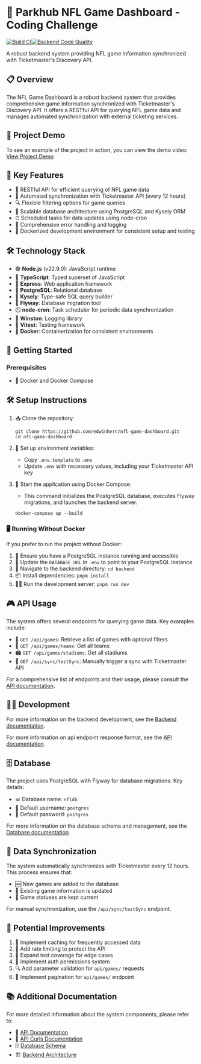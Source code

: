 # 🏈 Parkhub NFL Game Dashboard - Coding Challenge

[![Build CI](https://github.com/edwinhern/nfl-game-dashboard/actions/workflows/backend-ci.yml/badge.svg?branch=main)](https://github.com/edwinhern/nfl-game-dashboard/actions/workflows/backend-ci.yml)[![Backend Code Quality](https://github.com/edwinhern/nfl-game-dashboard/actions/workflows/backend-code-quality.yml/badge.svg?branch=main)](https://github.com/edwinhern/nfl-game-dashboard/actions/workflows/backend-code-quality.yml)

A robust backend system providing NFL game information synchronized with Ticketmaster's Discovery API.

## 📋 Overview

The NFL Game Dashboard is a robust backend system that provides comprehensive game information synchronized with Ticketmaster's Discovery API. It offers a RESTful API for querying NFL game data and manages automated synchronization with external ticketing services.

## 🎥 Project Demo

To see an example of the project in action, you can view the demo video:
[View Project Demo](https://photos.onedrive.com/share/814EB5940A8CC8AF!149046?cid=814EB5940A8CC8AF&resId=814EB5940A8CC8AF!149046&authkey=!AGSJl13Mt-p0s1Q&ithint=video&e=9kS8H1)

## 🌟 Key Features

- 🚀 RESTful API for efficient querying of NFL game data
- 🔄 Automated synchronization with Ticketmaster API (every 12 hours)
- 🔍 Flexible filtering options for game queries
- 🐘 Scalable database architecture using PostgreSQL and Kysely ORM
- ⏰ Scheduled tasks for data updates using node-cron
- 🚦 Comprehensive error handling and logging
- 🐳 Dockerized development environment for consistent setup and testing

## 🛠️ Technology Stack

- 🟢 **Node.js** (v22.9.0): JavaScript runtime
- 🔷 **TypeScript**: Typed superset of JavaScript
- 🚂 **Express**: Web application framework
- 🐘 **PostgreSQL**: Relational database
- 🔑 **Kysely**: Type-safe SQL query builder
- 🦋 **Flyway**: Database migration tool
- ⏲️ **node-cron**: Task scheduler for periodic data synchronization
- 📝 **Winston**: Logging library
- 🧪 **Vitest**: Testing framework
- 🐳 **Docker**: Containerization for consistent environments

## 🚀 Getting Started

### Prerequisites

- 🐳 Docker and Docker Compose

## 🛠️ Setup Instructions

1. 📥 Clone the repository:

   ```
   git clone https://github.com/edwinhern/nfl-game-dashboard.git
   cd nfl-game-dashboard
   ```

2. 🔑 Set up environment variables:

   - Copy `.env.template` to `.env`
   - Update `.env` with necessary values, including your Ticketmaster API key

3. 🚀 Start the application using Docker Compose:

   - This command initializes the PostgreSQL database, executes Flyway migrations, and launches the backend server.

   ```
   docker-compose up --build
   ```

### 🖥️ Running Without Docker

If you prefer to run the project without Docker:

1. 🐘 Ensure you have a PostgreSQL instance running and accessible
2. 🔗 Update the `DATABASE_URL` in `.env` to point to your PostgreSQL instance
3. 📂 Navigate to the backend directory: `cd backend`
4. 📦 Install dependencies: `pnpm install`
5. 🏃‍♂️ Run the development server: `pnpm run dev`

## 🎮 API Usage

The system offers several endpoints for querying game data. Key examples include:

- 🏉 `GET /api/games`: Retrieve a list of games with optional filters
- 👥 `GET /api/games/teams`: Get all teams
- 🏟️ `GET /api/games/stadiums`: Get all stadiums
- 🔄 `GET /api/sync/testSync`: Manually trigger a sync with Ticketmaster API

For a comprehensive list of endpoints and their usage, please consult the [API documentation](docs/API.md).

## 👩‍💻 Development

For more information on the backend development, see the [Backend documentation](docs/BACKEND.md).

For more information on api endpoint response format, see the [API documentation](docs/API.md).

## 🗄️ Database

The project uses PostgreSQL with Flyway for database migrations. Key details:

- 📊 Database name: `nfldb`
- 👤 Default username: `postgres`
- 🔑 Default password: `postgres`

For more information on the database schema and management, see the [Database documentation](docs/DATABASE.md).

## 🔄 Data Synchronization

The system automatically synchronizes with Ticketmaster every 12 hours. This process ensures that:

- 🆕 New games are added to the database
- 🔄 Existing game information is updated
- 🚦 Game statuses are kept current

For manual synchronization, use the `/api/sync/testSync` endpoint.

## 🚀 Potential Improvements

1. 🚀 Implement caching for frequently accessed data
2. 🛑 Add rate limiting to protect the API
3. 🧪 Expand test coverage for edge cases
4. 🔐 Implement auth permissions system
5. 🔍 Add parameter validation for `api/games/` requests
6. 📄 Implement pagination for `api/games/` endpoint

## 📚 Additional Documentation

For more detailed information about the system components, please refer to:

- 📘 [API Documentation](docs/API.md)
- 📘 [API Curls Documentation](docs/API_CURLS.md)
- 🗄️ [Database Schema](docs/DATABASE.md)
- 🏗️ [Backend Architecture](docs/BACKEND.md)

